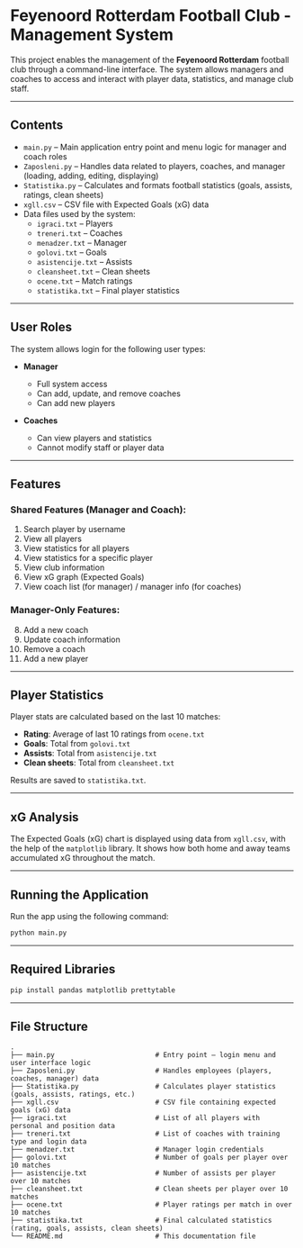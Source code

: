 # Feyenoord Rotterdam Football Club - Management System

This project enables the management of the **Feyenoord Rotterdam** football club through a command-line interface. The system allows managers and coaches to access and interact with player data, statistics, and manage club staff.

---

## Contents

- `main.py` – Main application entry point and menu logic for manager and coach roles  
- `Zaposleni.py` – Handles data related to players, coaches, and manager (loading, adding, editing, displaying)  
- `Statistika.py` – Calculates and formats football statistics (goals, assists, ratings, clean sheets)  
- `xgll.csv` – CSV file with Expected Goals (xG) data  
- Data files used by the system:  
  - `igraci.txt` – Players  
  - `treneri.txt` – Coaches  
  - `menadzer.txt` – Manager  
  - `golovi.txt` – Goals  
  - `asistencije.txt` – Assists  
  - `cleansheet.txt` – Clean sheets  
  - `ocene.txt` – Match ratings  
  - `statistika.txt` – Final player statistics  

---

## User Roles

The system allows login for the following user types:

- **Manager**
  - Full system access
  - Can add, update, and remove coaches
  - Can add new players

- **Coaches**
  - Can view players and statistics
  - Cannot modify staff or player data

---

## Features

### Shared Features (Manager and Coach):

1. Search player by username  
2. View all players  
3. View statistics for all players  
4. View statistics for a specific player  
5. View club information  
6. View xG graph (Expected Goals)  
7. View coach list (for manager) / manager info (for coaches)

### Manager-Only Features:

8. Add a new coach  
9. Update coach information  
10. Remove a coach  
11. Add a new player  

---

## Player Statistics

Player stats are calculated based on the last 10 matches:

- **Rating**: Average of last 10 ratings from `ocene.txt`  
- **Goals**: Total from `golovi.txt`  
- **Assists**: Total from `asistencije.txt`  
- **Clean sheets**: Total from `cleansheet.txt`

Results are saved to `statistika.txt`.

---

## xG Analysis

The Expected Goals (xG) chart is displayed using data from `xgll.csv`, with the help of the `matplotlib` library. It shows how both home and away teams accumulated xG throughout the match.

---

## Running the Application

Run the app using the following command:

```bash
python main.py
```

---

## Required Libraries

```bash
pip install pandas matplotlib prettytable
```

---

## File Structure
    .
    ├── main.py                         # Entry point – login menu and user interface logic
    ├── Zaposleni.py                    # Handles employees (players, coaches, manager) data
    ├── Statistika.py                   # Calculates player statistics (goals, assists, ratings, etc.)
    ├── xgll.csv                        # CSV file containing expected goals (xG) data
    ├── igraci.txt                      # List of all players with personal and position data
    ├── treneri.txt                     # List of coaches with training type and login data
    ├── menadzer.txt                    # Manager login credentials
    ├── golovi.txt                      # Number of goals per player over 10 matches
    ├── asistencije.txt                 # Number of assists per player over 10 matches
    ├── cleansheet.txt                  # Clean sheets per player over 10 matches
    ├── ocene.txt                       # Player ratings per match in over 10 matches
    ├── statistika.txt                  # Final calculated statistics (rating, goals, assists, clean sheets)
    └── README.md                       # This documentation file
    
